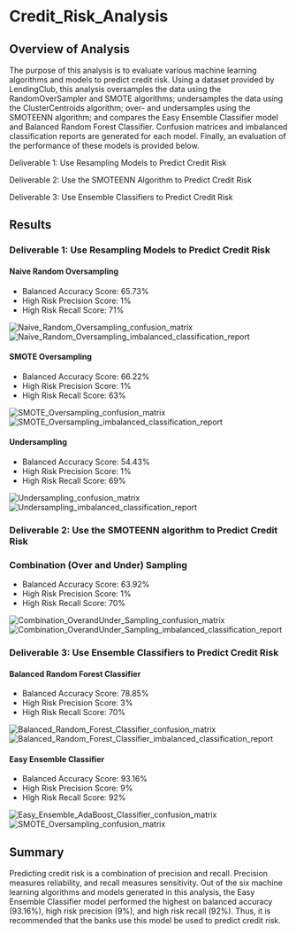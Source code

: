 # Credit_Risk_Analysis

## Overview of Analysis
The purpose of this analysis is to evaluate various machine learning algorithms and models to predict credit risk. Using a dataset provided by LendingClub, this analysis oversamples the data using the RandomOverSampler and SMOTE algorithms; undersamples the data using the ClusterCentroids algorithm; over- and undersamples using the SMOTEENN algorithm; and compares the Easy Ensemble Classifier model and Balanced Random Forest Classifier. Confusion matrices and imbalanced classification reports are generated for each model. Finally, an evaluation of the performance of these models is provided below.

Deliverable 1: Use Resampling Models to Predict Credit Risk

Deliverable 2: Use the SMOTEENN Algorithm to Predict Credit Risk

Deliverable 3: Use Ensemble Classifiers to Predict Credit Risk


## Results
### Deliverable 1: Use Resampling Models to Predict Credit Risk
#### Naive Random Oversampling
- Balanced Accuracy Score: 65.73%
- High Risk Precision Score: 1%
- High Risk Recall Score: 71%

![Naive_Random_Oversampling_confusion_matrix](https://user-images.githubusercontent.com/90656004/153765926-ddf0ad77-9b9e-4f49-80db-e624303e889e.PNG)
![Naive_Random_Oversampling_imbalanced_classification_report](https://user-images.githubusercontent.com/90656004/153765932-4921daf1-3279-43c6-8e69-d7c6c6daab99.PNG)

#### SMOTE Oversampling
- Balanced Accuracy Score: 66.22%
- High Risk Precision Score: 1%
- High Risk Recall Score: 63%

![SMOTE_Oversampling_confusion_matrix](https://user-images.githubusercontent.com/90656004/153766690-a7911864-2684-409c-8f0a-d9b445385060.PNG)
![SMOTE_Oversampling_imbalanced_classification_report](https://user-images.githubusercontent.com/90656004/153765956-fa17b298-4fc7-42e8-84ed-553a02e20a6d.PNG)

#### Undersampling
- Balanced Accuracy Score: 54.43%
- High Risk Precision Score: 1%
- High Risk Recall Score: 69%

![Undersampling_confusion_matrix](https://user-images.githubusercontent.com/90656004/153765960-32535aec-2cb2-4ad7-9cbd-01a512b42476.PNG)
![Undersampling_imbalanced_classification_report](https://user-images.githubusercontent.com/90656004/153765962-48e5625b-16bc-421d-bffe-f4c2b247f58b.PNG)


### Deliverable 2: Use the SMOTEENN algorithm to Predict Credit Risk
### Combination (Over and Under) Sampling
- Balanced Accuracy Score: 63.92%
- High Risk Precision Score: 1%
- High Risk Recall Score: 70%

![Combination_OverandUnder_Sampling_confusion_matrix](https://user-images.githubusercontent.com/90656004/153766609-9c816914-c366-45da-935a-da01095c2a44.PNG)
![Combination_OverandUnder_Sampling_imbalanced_classification_report](https://user-images.githubusercontent.com/90656004/153766612-a1e03888-1bcb-4451-9ecb-5d2450058255.PNG)


### Deliverable 3: Use Ensemble Classifiers to Predict Credit Risk
#### Balanced Random Forest Classifier
- Balanced Accuracy Score: 78.85%
- High Risk Precision Score: 3%
- High Risk Recall Score: 70%

![Balanced_Random_Forest_Classifier_confusion_matrix](https://user-images.githubusercontent.com/90656004/153766670-d7d87a2f-2980-4b24-aeff-7af9167f973d.PNG)
![Balanced_Random_Forest_Classifier_imbalanced_classification_report](https://user-images.githubusercontent.com/90656004/153766675-319a1176-dfec-45c8-a27c-a1d7b5aeb96d.PNG)

#### Easy Ensemble Classifier
- Balanced Accuracy Score: 93.16%
- High Risk Precision Score: 9%
- High Risk Recall Score: 92%

![Easy_Ensemble_AdaBoost_Classifier_confusion_matrix](https://user-images.githubusercontent.com/90656004/153766702-ae0d1d4d-21bc-4d05-9960-c7910a4e7752.PNG)
![SMOTE_Oversampling_confusion_matrix](https://user-images.githubusercontent.com/90656004/153766699-c8c505b0-3aa9-49f2-bd54-e933adc927d1.PNG)


## Summary
Predicting credit risk is a combination of precision and recall. Precision measures reliability, and recall measures sensitivity. Out of the six machine learning algorithms and models generated in this analysis, the Easy Ensemble Classifier model performed the highest on balanced accuracy (93.16%), high risk precision (9%), and high risk recall (92%). Thus, it is recommended that the banks use this model be used to predict credit risk.
